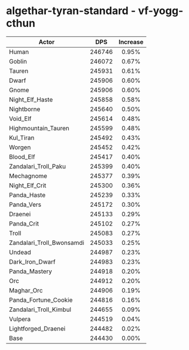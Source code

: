 # algethar-tyran-standard - vf-yogg-cthun
| Actor | DPS | Increase |
|---|:---:|:---:|
|Human|246746|0.95%|
|Goblin|246072|0.67%|
|Tauren|245931|0.61%|
|Dwarf|245906|0.60%|
|Gnome|245906|0.60%|
|Night_Elf_Haste|245858|0.58%|
|Nightborne|245640|0.50%|
|Void_Elf|245614|0.48%|
|Highmountain_Tauren|245599|0.48%|
|Kul_Tiran|245492|0.43%|
|Worgen|245452|0.42%|
|Blood_Elf|245417|0.40%|
|Zandalari_Troll_Paku|245399|0.40%|
|Mechagnome|245377|0.39%|
|Night_Elf_Crit|245300|0.36%|
|Panda_Haste|245239|0.33%|
|Panda_Vers|245172|0.30%|
|Draenei|245133|0.29%|
|Panda_Crit|245102|0.27%|
|Troll|245083|0.27%|
|Zandalari_Troll_Bwonsamdi|245033|0.25%|
|Undead|244987|0.23%|
|Dark_Iron_Dwarf|244983|0.23%|
|Panda_Mastery|244918|0.20%|
|Orc|244912|0.20%|
|Maghar_Orc|244906|0.19%|
|Panda_Fortune_Cookie|244816|0.16%|
|Zandalari_Troll_Kimbul|244655|0.09%|
|Vulpera|244519|0.04%|
|Lightforged_Draenei|244482|0.02%|
|Base|244430|0.00%|
